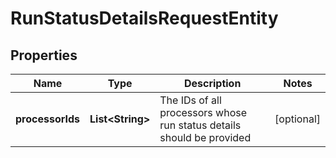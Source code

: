 
# RunStatusDetailsRequestEntity

## Properties
Name | Type | Description | Notes
------------ | ------------- | ------------- | -------------
**processorIds** | **List&lt;String&gt;** | The IDs of all processors whose run status details should be provided |  [optional]



